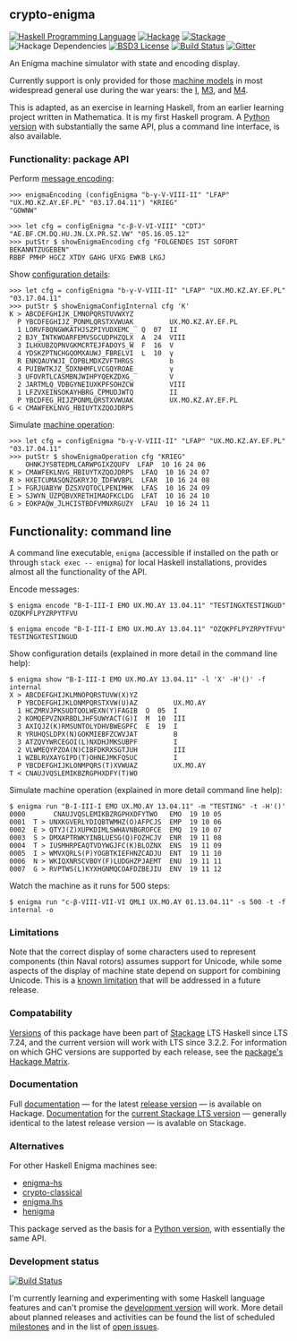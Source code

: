 ## crypto-enigma

[![Haskell Programming Language](https://img.shields.io/badge/language-Haskell-blue.svg)](https://www.haskell.org)
[![Hackage](https://img.shields.io/hackage/v/crypto-enigma.svg)](https://hackage.haskell.org/package/crypto-enigma)
[![Stackage](https://www.stackage.org/package/crypto-enigma/badge/lts?label=lts)](https://www.stackage.org/lts/package/crypto-enigma)
![Hackage Dependencies](https://img.shields.io/hackage-deps/v/crypto-enigma.svg)
[![BSD3 License](http://img.shields.io/badge/license-BSD3-brightgreen.svg)](https://github.com/orome/crypto-enigma-hs/blob/hackage/LICENSE)
[![Build Status](https://travis-ci.org/orome/crypto-enigma-hs.svg?branch=hackage)](https://travis-ci.org/orome/crypto-enigma-hs/branches)
[![Gitter](https://img.shields.io/gitter/room/badges/shields.svg)](https://gitter.im/orome/crypto-enigma-hs)

An Enigma machine simulator with state and encoding display.

Currently support is only provided for those [machine models] in most widespread general use during the war years: the
[I], [M3], and [M4].

This is adapted, as an exercise in learning Haskell, from an earlier learning project written in Mathematica. It is my
first Haskell program. A [Python version] with substantially the same API, plus a command line interface, is also
available.

### Functionality: package API

Perform [message encoding]:

    >>> enigmaEncoding (configEnigma "b-γ-V-VIII-II" "LFAP" "UX.MO.KZ.AY.EF.PL" "03.17.04.11") "KRIEG"
    "GOWNW"

    >>> let cfg = configEnigma "c-β-V-VI-VIII" "CDTJ" "AE.BF.CM.DQ.HU.JN.LX.PR.SZ.VW" "05.16.05.12"
    >>> putStr $ showEnigmaEncoding cfg "FOLGENDES IST SOFORT BEKANNTZUGEBEN"
    RBBF PMHP HGCZ XTDY GAHG UFXG EWKB LKGJ

Show [configuration details]:

    >>> let cfg = configEnigma "b-γ-V-VIII-II" "LFAP" "UX.MO.KZ.AY.EF.PL" "03.17.04.11"
    >>> putStr $ showEnigmaConfigInternal cfg 'K'
    K > ABCDEFGHIJK̲̅LMNOPQRSTUVWXYZ
      P YBCDFEGHIJZ̲̅PONMLQRSTXVWUAK         UX.MO.KZ.AY.EF.PL
      1 LORVFBQNGWKATHJSZPIYUDXEMC̲̅  Q  07  II
      2 BJY̲̅INTKWOARFEMVSGCUDPHZQLX  A  24  VIII
      3 ILHXUBZQPNVGKMCRTEJFADOYS̲̅W  F  16  V
      4 YDSKZPTNCHGQOMXAUWJ̲̅FBRELVI  L  10  γ
      R ENKQAUYWJI̲̅COPBLMDXZVFTHRGS         b
      4 PUIBWTKJZ̲̅SDXNHMFLVCGQYROAE         γ
      3 UFOVRTLCASMBNJWIHPYQEKZDXG̲̅         V
      2 JARTMLQ̲̅VDBGYNEIUXKPFSOHZCW         VIII
      1 LFZVXEINSOKAYHBRG̲̅CPMUDJWTQ         II
      P YBCDFEG̲̅HIJZPONMLQRSTXVWUAK         UX.MO.KZ.AY.EF.PL
    G < CMAWFEKLNVG̲̅HBIUYTXZQOJDRPS

Simulate [machine operation]:

    >>> let cfg = configEnigma "b-γ-V-VIII-II" "LFAP" "UX.MO.KZ.AY.EF.PL" "03.17.04.11"
    >>> putStr $ showEnigmaOperation cfg "KRIEG"
        OHNKJYSBTEDMLCARWPGIXZQUFV  LFAP  10 16 24 06
    K > CMAWFEKLNVG̲̅HBIUYTXZQOJDRPS  LFAQ  10 16 24 07
    R > HXETCUMASQNZGKRYJO̲̅IDFWVBPL  LFAR  10 16 24 08
    I > FGRJUABYW̲̅DZSXVQTOCLPENIMHK  LFAS  10 16 24 09
    E > SJWYN̲̅UZPQBVXRETHIMAOFKCLDG  LFAT  10 16 24 10
    G > EOKPAQW̲̅JLHCISTBDFVMNXRGUZY  LFAU  10 16 24 11

## Functionality: command line

A command line executable, `enigma` (accessible if installed on the path or through `stack exec -- enigma`) for local
Haskell installations, provides almost all the functionality of the API.

Encode messages:

    $ enigma encode "B-I-III-I EMO UX.MO.AY 13.04.11" "TESTINGXTESTINGUD"
    OZQKPFLPYZRPYTFVU

    $ enigma encode "B-I-III-I EMO UX.MO.AY 13.04.11" "OZQKPFLPYZRPYTFVU"
    TESTINGXTESTINGUD

Show configuration details (explained in more detail in the command line help):

    $ enigma show "B-I-III-I EMO UX.MO.AY 13.04.11" -l 'X' -H'()' -f internal
    X > ABCDEFGHIJKLMNOPQRSTUVW(X)YZ
      P YBCDEFGHIJKLONMPQRSTXVW(U)AZ         UX.MO.AY
      1 HCZMRVJPKSUDTQOLWEXN(Y)FAGIB  O  05  I
      2 KOMQEPVZNXRBDLJHFSUWYACT(G)I  M  10  III
      3 AXIQJZ(K)RMSUNTOLYDHVBWEGPFC  E  19  I
      R YRUHQSLDPX(N)GOKMIEBFZCWVJAT         B
      3 ATZQVYWRCEGOI(L)NXDHJMKSUBPF         I
      2 VLWMEQYPZOA(N)CIBFDKRXSGTJUH         III
      1 WZBLRVXAYGIPD(T)OHNEJMKFQSUC         I
      P YBCDEFGHIJKLONMPQRS(T)XVWUAZ         UX.MO.AY
    T < CNAUJVQSLEMIKBZRGPHXDFY(T)WO

Simulate machine operation (explained in more detail command line help):

    $ enigma run "B-I-III-I EMO UX.MO.AY 13.04.11" -m "TESTING" -t -H'()'
    0000       CNAUJVQSLEMIKBZRGPHXDFYTWO   EMO  19 10 05
    0001  T > UNXKGVERLYDIQBTWMHZ(O)AFPCJS  EMP  19 10 06
    0002  E > QTYJ(Z)XUPKDIMLSWHAVNBGROFCE  EMQ  19 10 07
    0003  S > DMXAPTRWKYINBLUESG(Q)FOZHCJV  ENR  19 11 08
    0004  T > IUSMHRPEAQTVDYWGJFC(K)BLOZNX  ENS  19 11 09
    0005  I > WMVXQRLS(P)YOGBTKIEFHNZCADJU  ENT  19 11 10
    0006  N > WKIQXNRSCVBOY(F)LUDGHZPJAEMT  ENU  19 11 11
    0007  G > RVPTWS(L)KYXHGNMQCOAFDZBEJIU  ENV  19 11 12

Watch the machine as it runs for 500 steps:

    $ enigma run "c-β-VIII-VII-VI QMLI UX.MO.AY 01.13.04.11" -s 500 -t -f internal -o

### Limitations

Note that the correct display of some characters used to represent components (thin Naval rotors) assumes support for
Unicode, while some aspects of the display of machine state depend on support for combining Unicode. This is a
[known limitation](https://github.com/orome/crypto-enigma-hs/issues/10) that will be addressed in a future release.

### Compatability

[Versions](https://www.stackage.org/package/crypto-enigma/snapshots) of this package have been part of [Stackage] LTS
Haskell since LTS 7.24, and the current version will work with LTS since 3.2.2. For information on which GHC versions
are supported by each release, see the
[package's Hackage Matrix](https://matrix.hackage.haskell.org/package/crypto-enigma).

### Documentation

Full [documentation] — for the latest [release version] — is available on Hackage.
[Documentation](https://www.stackage.org/haddock/lts/crypto-enigma/Crypto-Enigma.html) for the [current Stackage
LTS version](https://hackage.haskell.org/package/crypto-enigma) — generally identical to the latest release version —
is avalable on Stackage.

### Alternatives

For other Haskell Enigma machines see:

* [enigma-hs](https://github.com/kc1212/enigma-hs)
* [crypto-classical](https://github.com/fosskers/crypto-classical)
* [enigma.lhs](https://gist.github.com/erantapaa/f071bc3f58d017f9280a)
* [henigma](https://github.com/erantapaa/henigma)

This package served as the basis for a [Python version], with essentially the same API.

### Development status

[![Build Status](https://travis-ci.org/orome/crypto-enigma-hs.svg?branch=develop)](https://travis-ci.org/orome/crypto-enigma-hs/branches)

I'm currently learning and experimenting with some Haskell language features and can't promise the [development version]
will work. More detail about planned releases and activities can be found the list of scheduled [milestones] and in the
list of [open issues].

[Python version]: https://pypi.python.org/pypi/crypto-enigma
[documentation]: https://hackage.haskell.org/package/crypto-enigma
[release version]: https://github.com/orome/crypto-enigma-hs/tree/hackage
[development version]: https://github.com/orome/crypto-enigma-hs/tree/develop
[milestones]: https://github.com/orome/crypto-enigma-hs/milestones
[open issues]: https://github.com/orome/crypto-enigma-hs/issues

[message encoding]: https://hackage.haskell.org/package/crypto-enigma/docs/Crypto-Enigma.html#v:enigmaEncoding
[configuration details]: https://hackage.haskell.org/package/crypto-enigma/docs/Crypto-Enigma-Display.html#v:showEnigmaConfigInternal
[machine operation]: https://hackage.haskell.org/package/crypto-enigma/docs/Crypto-Enigma-Display.html#v:showEnigmaOperation

[machine models]: http://www.cryptomuseum.com/crypto/enigma/tree.htm
[I]: http://www.cryptomuseum.com/crypto/enigma/i/index.htm
[M3]: http://www.cryptomuseum.com/crypto/enigma/m3/index.htm
[M4]: http://www.cryptomuseum.com/crypto/enigma/m4/index.htm

[Stackage]: https://www.stackage.org